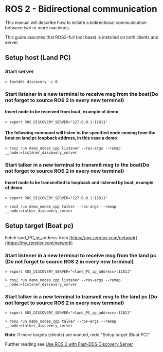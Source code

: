 # ROS 2 - Bidirectional communication

This manual will describe how to initiate a bidirectional communication between two or more machines.

This guide assumes that ROS2-full (not base) is installed on both clients and server.

## Setup host (Land PC)

### Start server

    > fastdds discovery -i 0

### Start listener in a new terminal to receive msg from the boat(Do not forget to source ROS 2 in every new terminal)

#### Insert node to be received from boat, example of demo

    > export ROS_DISCOVERY_SERVER="127.0.0.1:11811"

#### The following command will listen to the specified node coming from the boat on land pc loopback address, in this case a demo

    > ros2 run demo_nodes_cpp listener --ros-args --remap __node:=listener_discovery_server

### Start talker in a new terminal to transmit msg to the boat(Do not forget to source ROS 2 in every new terminal)

#### Insert node to be transmitted to loopback and listened by boat, example of demo

    > export ROS_DISCOVERY_SERVER="127.0.0.1:11811"

    > ros2 run demo_nodes_cpp talker --ros-args --remap __node:=talker_discovery_server

## Setup target (Boat pc)

Fetch land_PC_ip_address from [https://my.zerotier.com/network](https://my.zerotier.com/network)

### Start listener in a new terminal to receive msg from the land pc (Do not forget to source ROS 2 in every new terminal)

    > export ROS_DISCOVERY_SERVER="<land_PC_ip_address>:11811"

    > ros2 run demo_nodes_cpp listener --ros-args --remap __node:=listener_discovery_server

### Start talker in a new terminal to transmit msg to the land pc (Do not forget to source ROS 2 in every new terminal)

    > export ROS_DISCOVERY_SERVER="<land_PC_ip_address>:11811"

    > ros2 run demo_nodes_cpp talker --ros-args --remap __node:=talker_discovery_server

**Note**: If more targets (clients) are wanted, redo "Setup target (Boat PC)"

Further reading see [Use ROS 2 with Fast-DDS Discovery Server](https://fast-dds.docs.eprosima.com/en/latest/fastdds/ros2/discovery_server/ros2_discovery_server.html#discovery-server-v2)
